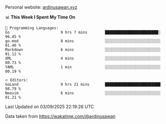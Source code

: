 Personal website: [ardinusawan.xyz](https://ardinusawan.xyz)

<!--START_SECTION:waka-->
📊 **This Week I Spent My Time On** 

```text
💬 Programming Languages: 
Go                       9 hrs 7 mins        ████████████████████████░   96.45 % 
go.mod                   8 mins              ░░░░░░░░░░░░░░░░░░░░░░░░░   01.46 % 
Markdown                 6 mins              ░░░░░░░░░░░░░░░░░░░░░░░░░   01.12 % 
XML                      4 mins              ░░░░░░░░░░░░░░░░░░░░░░░░░   00.73 % 
YAML                     1 min               ░░░░░░░░░░░░░░░░░░░░░░░░░   00.19 % 

🔥 Editors: 
GoLand                   9 hrs 21 mins       █████████████████████████   98.79 % 
Neovim                   6 mins              ░░░░░░░░░░░░░░░░░░░░░░░░░   01.21 % 
```


 Last Updated on 03/09/2025 22:19:26 UTC
<!--END_SECTION:waka-->
Data taken from https://wakatime.com/@ardinusawan

